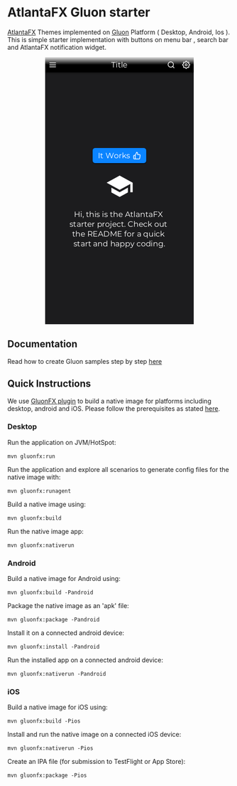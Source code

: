 # AtlantaFX Gluon starter

[AtlantaFX](https://github.com/mkpaz/atlantafx) Themes implemented on [Gluon](https://gluonhq.com/services) Platform ( Desktop, Android, Ios ).<br>
This is simple starter implementation with buttons on menu bar , search bar and AtlantaFX notification widget.

<p align="center">
<img src="https://raw.githubusercontent.com/CommonGrounds/AtlantaFX_Gluon_Starter/master/.screenshots/Starter.png" alt="blueprints"/><br/>
</p>

## Documentation

Read how to create Gluon samples step by step [here](https://docs.gluonhq.com/samples)

## Quick Instructions

We use [GluonFX plugin](https://docs.gluonhq.com/) to build a native image for platforms including desktop, android and iOS.
Please follow the prerequisites as stated [here](https://docs.gluonhq.com/#_requirements).

### Desktop

Run the application on JVM/HotSpot:

    mvn gluonfx:run

Run the application and explore all scenarios to generate config files for the native image with:

    mvn gluonfx:runagent

Build a native image using:

    mvn gluonfx:build

Run the native image app:

    mvn gluonfx:nativerun

### Android

Build a native image for Android using:

    mvn gluonfx:build -Pandroid

Package the native image as an 'apk' file:

    mvn gluonfx:package -Pandroid

Install it on a connected android device:

    mvn gluonfx:install -Pandroid

Run the installed app on a connected android device:

    mvn gluonfx:nativerun -Pandroid

### iOS

Build a native image for iOS using:

    mvn gluonfx:build -Pios

Install and run the native image on a connected iOS device:

    mvn gluonfx:nativerun -Pios

Create an IPA file (for submission to TestFlight or App Store):

    mvn gluonfx:package -Pios